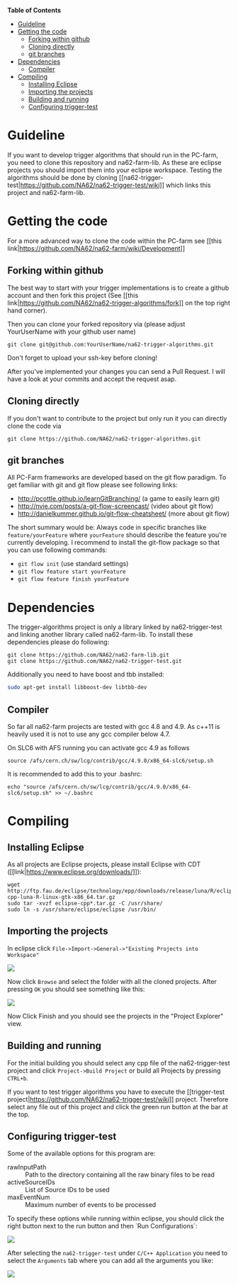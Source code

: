 <!-- START doctoc generated TOC please keep comment here to allow auto update -->
<!-- DON'T EDIT THIS SECTION, INSTEAD RE-RUN doctoc TO UPDATE -->
**Table of Contents** 
- [Guideline](#guideline)
- [Getting the code](#getting-the-code)
  - [Forking within github](#forking-within-github)
  - [Cloning directly](#cloning-directly)
  - [git branches](#git-branches)
- [Dependencies](#dependencies)
  - [Compiler](#compiler)
- [Compiling](#compiling)
  - [Installing Eclipse](#installing-eclipse)
  - [Importing the projects](#importing-the-projects)
  - [Building and running](#building-and-running)
  - [Configuring trigger-test](#configuring-trigger-test)

<!-- END doctoc generated TOC please keep comment here to allow auto update -->

# Guideline

If you want to develop trigger algorithms that should run in the PC-farm, you need to clone this repository and na62-farm-lib. As these are eclipse projects you should import them into your eclipse workspace. Testing the algorithms should be done by cloning [[na62-trigger-test|https://github.com/NA62/na62-trigger-test/wiki]] which links this project and na62-farm-lib.

# Getting the code
For a more advanced way to clone the code within the PC-farm see [[this link|https://github.com/NA62/na62-farm/wiki/Development]]
## Forking within github
The best way to start with your trigger implementations is to create a github account and then fork this project (See [[this link|https://github.com/NA62/na62-trigger-algorithms/fork]] on the top right hand corner).

Then you can clone your forked repository via (please adjust YourUserName with your github user name)
```
git clone git@github.com:YourUserName/na62-trigger-algorithms.git
```

Don't forget to upload your ssh-key before cloning!

After you've implemented your changes you can send a Pull Request. I will have a look at your commits and accept the request asap.

## Cloning directly
If you don't want to contribute to the project but only run it you can directly clone the code via 
```
git clone https://github.com/NA62/na62-trigger-algorithms.git
```

## git branches
All PC-Farm frameworks are developed based on the git flow paradigm. To get familiar with git and git flow please see following links:
 * http://pcottle.github.io/learnGitBranching/ (a game to easily learn git)
 * http://nvie.com/posts/a-git-flow-screencast/ (video about git flow)
 * http://danielkummer.github.io/git-flow-cheatsheet/ (more about git flow)

The short summary would be:
Always code in specific branches like ```feature/yourFeature``` where ```yourFeature``` should describe the feature you're currently developing. I recommend to install the git-flow package so that you can use following commands:
 * ```git flow init``` (use standard settings)
 * ```git flow feature start yourFeature```
 * ```git flow feature finish yourFeature```

# Dependencies
The trigger-algorithms project is only a library linked by na62-trigger-test and linking another library called na62-farm-lib. To install these dependencies please do following:
```
git clone https://github.com/NA62/na62-farm-lib.git
git clone https://github.com/NA62/na62-trigger-test.git
```

Additionally you need to have boost and tbb installed:
```bash
sudo apt-get install libboost-dev libtbb-dev
```

## Compiler
So far all na62-farm projects are tested with gcc 4.8 and 4.9. As c++11 is heavily used it is not to use any gcc compiler below 4.7.

On SLC6 with AFS running you can activate gcc 4.9 as follows
```
source /afs/cern.ch/sw/lcg/contrib/gcc/4.9.0/x86_64-slc6/setup.sh
```

It is recommended to add this to your .bashrc:
```
echo "source /afs/cern.ch/sw/lcg/contrib/gcc/4.9.0/x86_64-slc6/setup.sh" >> ~/.bashrc
```

# Compiling
## Installing Eclipse
As all projects are Eclipse projects, please install Eclipse with CDT ([[link|https://www.eclipse.org/downloads/]]):
```
wget http://ftp.fau.de/eclipse/technology/epp/downloads/release/luna/R/eclipse-cpp-luna-R-linux-gtk-x86_64.tar.gz
sudo tar -xvzf eclipse-cpp*.tar.gz -C /usr/share/
sudo ln -s /usr/share/eclipse/eclipse /usr/bin/
```

## Importing the projects
In eclipse click `File->Import->General->"Existing Projects into Workspace"`

![](https://raw.githubusercontent.com/NA62/na62-farm-docs/master/wiki-images/eclipse/importProjects.png)

Now click `Browse` and select the folder with all the cloned projects. After pressing `OK` you should see something like this:

![](https://raw.githubusercontent.com/NA62/na62-farm-docs/master/wiki-images/eclipse/importProjects2.png)

Now Click Finish and you should see the projects in the "Project Explorer" view.

## Building and running
For the initial building you should select any cpp file of the na62-trigger-test project and click `Project->Build Project` or build all Projects by pressing `CTRL+b`.

If you want to test trigger algorithms you have to execute the [[trigger-test project|https://github.com/NA62/na62-trigger-test/wiki]] project. Therefore select any file out of this project and click the green run button at the bar at the top.

## Configuring trigger-test
 Some of the available options for this program are:
<dl>
  <dt>rawInputPath</dt>
  <dd>Path to the directory containing all the raw binary files to be read</dd>
  <dt>activeSourceIDs</dt>
  <dd>List of Source IDs to be used</dd>
  <dt>maxEventNum</dt>
  <dd>Maximum number of events to be processed</dd>
</dl>
To specify these options while running within eclipse, you should click the right button next to the run button and then `Run Configurations`:

![](https://raw.githubusercontent.com/NA62/na62-farm-docs/master/wiki-images/eclipse/runConfigs.png)

After selecting the `na62-trigger-test` under `C/C++ Application` you need to select the `Arguments` tab where you can add all the arguments you like:

![](https://raw.githubusercontent.com/NA62/na62-farm-docs/master/wiki-images/eclipse/runConfigs2.png)